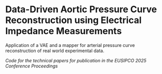 # Data-Driven Aortic Pressure Curve Reconstruction using Electrical Impedance Measurements

Application of a VAE and a mapper for arterial pressure curve reconstruction of real world experimental data.

_Code for the technical papers for publication in the EUSIPCO 2025 Conference Proceedings_
